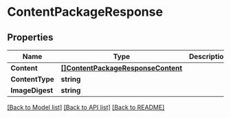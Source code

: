# ContentPackageResponse

## Properties

Name | Type | Description | Notes
------------ | ------------- | ------------- | -------------
**Content** | [**[]ContentPackageResponseContent**](ContentPackageResponse_content.md) |  | [optional] 
**ContentType** | **string** |  | [optional] 
**ImageDigest** | **string** |  | [optional] 

[[Back to Model list]](../README.md#documentation-for-models) [[Back to API list]](../README.md#documentation-for-api-endpoints) [[Back to README]](../README.md)


